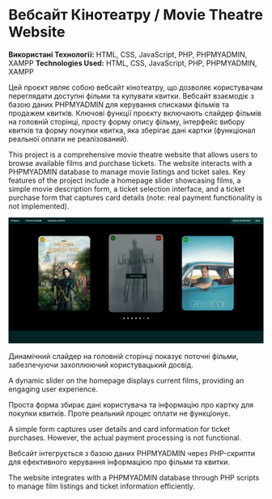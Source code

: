 #  Вебсайт Кінотеатру / Movie Theatre Website
**Використані Технології:**  HTML, CSS, JavaScript, PHP, PHPMYADMIN, XAMPP
**Technologies Used:**  HTML, CSS, JavaScript, PHP, PHPMYADMIN, XAMPP



Цей проєкт являє собою вебсайт кінотеатру, що дозволяє користувачам переглядати доступні фільми та купувати квитки. Вебсайт взаємодіє з базою даних PHPMYADMIN для керування списками фільмів та продажем квитків. Ключові функції проєкту включають слайдер фільмів на головній сторінці, просту форму опису фільму, інтерфейс вибору квитків та форму покупки квитка, яка зберігає дані картки (функціонал реальної оплати не реалізований).

This project is a comprehensive movie theatre website that allows users to browse available films and purchase tickets. The website interacts with a PHPMYADMIN database to manage movie listings and ticket sales. Key features of the project include a homepage slider showcasing films, a simple movie description form, a ticket selection interface, and a ticket purchase form that captures card details (note: real payment functionality is not implemented).

![](img/readme/main.png)

Динамічний слайдер на головній сторінці показує поточні фільми, забезпечуючи захоплюючий користувацький досвід.

A dynamic slider on the homepage displays current films, providing an engaging user experience.

Проста форма збирає дані користувача та інформацію про картку для покупки квитків. Проте реальний процес оплати не функціонує.

 A simple form captures user details and card information for ticket purchases. However, the actual payment processing is not functional.

Вебсайт інтегрується з базою даних PHPMYADMIN через PHP-скрипти для ефективного керування інформацією про фільми та квитки.

The website integrates with a PHPMYADMIN database through PHP scripts to manage film listings and ticket information efficiently.